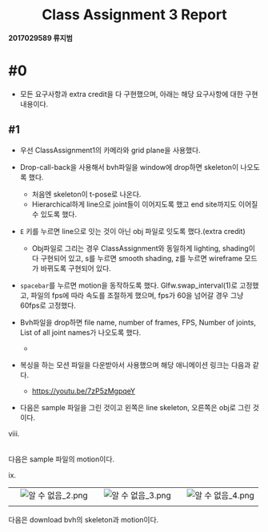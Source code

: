 # <center>Class Assignment 3 Report</center>

 

**2017029589 류지범**

 

# #0

- 모든 요구사항과 extra credit을 다 구현했으며, 아래는 해당 요구사항에 대한 구현 내용이다.



## #1 

- 우선 ClassAssignment1의 카메라와 grid plane을 사용했다.
- Drop-call-back을 사용해서 bvh파일을 window에 drop하면 skeleton이 나오도록 했다.
  - 처음엔 skeleton이 t-pose로 나온다.
  - Hierarchical하게 line으로 joint들이 이어지도록 했고 end site까지도 이어질 수 있도록 했다.

- `E` 키를 누르면 line으로 잇는 것이 아닌 obj 파일로 잇도록 했다.(extra credit)
  - Obj파일로 그리는 경우 ClassAssignment와 동일하게 lighting, shading이 다 구현되어 있고, s를 누르면 smooth shading, z를 누르면 wireframe 모드가 바뀌도록 구현되어 있다.

- `spacebar`를 누르면 motion을 동작하도록 했다. Glfw.swap_interval(1)로 고정했고, 파일의 fps에 따라 속도를 조절하게 했으며, fps가 60을 넘어갈 경우 그냥 60fps로 고정했다.

- Bvh파일을 drop하면 file name, number of frames, FPS, Number of joints, List of all joint names가 나오도록 했다.
  - <img src=''>

- 복싱을 하는 모션 파일을 다운받아서 사용했으며 해당 애니메이션 링크는 다음과 같다.
  - https://youtu.be/7zP5zMgpqeY

- 다음은 sample 파일을 그린 것이고 왼쪽은 line skeleton, 오른쪽은 obj로 그린 것이다.

viii. 

|      |      |
| ---- | ---- |


 다음은 sample 파일의 motion이다.

ix.  

|      |                                                              |      |                                                              |      |                                                              |
| ---- | ------------------------------------------------------------ | ---- | ------------------------------------------------------------ | ---- | ------------------------------------------------------------ |
|      | ![알 수 없음_2.png](blob:file:///7ed61b63-aaf3-451c-b4c2-022a1c999647) |      | ![알 수 없음_3.png](blob:file:///c060ea6e-9d03-4dd8-8e62-de83af9fd3e9) |      | ![알 수 없음_4.png](blob:file:///5d3bac7c-c19f-4a8a-9d75-c7e4fd6cf7d5) |
|      |                                                              |      |                                                              |      |                                                              |


 다음은 download bvh의 skeleton과 motion이다.
